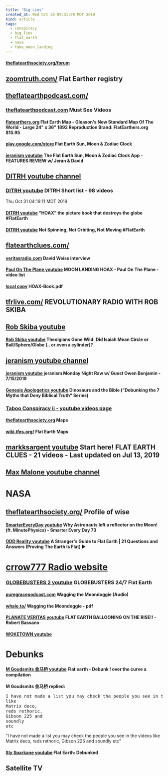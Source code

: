 ```yaml
---
title: "Big Lies"
created_at: Wed Oct 30 09:31:08 MDT 2019
kind: article
tags:
  - conspiracy
  - big_lies
  - flat_earth
  - nasa
  - fake_moon_landing
---
```


<h4>
  <a href="https://www.theflatearthsociety.org/forum" target="_blank">theflatearthsociety.org/forum</a>
</h4>

<h2>
  <a href="https://zoomtruth.com/Account/Login" target="_blank">zoomtruth.com/</a>
  Flat Earther registry
</h2>

<h2>
  <a href="https://www.theflatearthpodcast.com/" target="_blank">theflatearthpodcast.com/</a>
</h2>

<h3>
  <a href="https://www.theflatearthpodcast.com/must-see-videos/" target="_blank">theflatearthpodcast.com</a>
  Must See Videos
</h3>

<h4>
  <a href="https://flatearthers.org/FlatEarthers/flat-earth-map" target="_blank">flatearthers.org</a>
  Flat Earth Map - Gleason's New Standard Map Of The World - Large 24" x 36" 1892 Reproduction Brand: FlatEarthers.org $15.95
</h4>

<h4>
  <a href="https://play.google.com/store/apps/details?id=com.flatearthsun" target="_blank">play.google.com/store</a>
  Flat Earth Sun, Moon & Zodiac Clock
</h4>

<h4>
  <a href="https://www.youtube.com/watch?v=IZhitQfbpss" target="_blank">jeranism youtube</a>
  The Flat Earth Sun, Moon & Zodiac Clock App - FEATURES REVIEW w/ Jeran & David
</h4>

<h2>
  <a href="https://www.youtube.com/channel/UCz6s_ScG0PZThdwhKsUFSRw/featured" target="_blank">DITRH youtube channel</a>
</h2>

<h3>
  <a href="https://www.youtube.com/playlist?list=PLEzivhxtxgbv2hEBOrfkjHnRnpbH9hlXR" target="_blank">DITRH youtube</a>
  DITRH Short list - 98 videos
</h3>

Thu Oct 31 04:19:11 MDT 2019

<h4>
  <a href="https://www.youtube.com/watch?v=Wbt7I_oGBtI" target="_blank">DITRH youtube</a>
  "HOAX" the picture book that destroys the globe #FlatEarth
</h4>

<h4>
  <a href="https://www.youtube.com/watch?v=CgrdOu4Sl3g" target="_blank">DITRH youtube</a>
  Not Spinning, Not Orbiting, Not Moving #FlatEarth
</h4>

<h2>
  <a href="http://www.flatearthclues.com/" target="_blank">flatearthclues.com/</a>
</h2>

<h4>
  <a href="https://www.veritasradio.com/guests/2016/11nov/VS-161103-dweiss.php" target="_blank">veritasradio.com</a>
  David Weiss interview
</h4>

<h4>
  <a href="https://www.youtube.com/playlist?list=PLP6MVv6qg6qRK_HWNDSFMzaitzBv13tTH" target="_blank">Paul On The Plane youtube</a>
  MOON LANDING HOAX - Paul On The Plane - video list
</h4>

<h4>
<a href="/assets/pdf/HOAX-Book.pdf" target="_blank">local copy</a>
  HOAX-Book.pdf
</h4>

<h2>
  <a href="https://tfrlive.com/revolutionary-radio-with-rob-skiba-88480/" target="_blank">tfrlive.com/</a>
  REVOLUTIONARY RADIO WITH ROB SKIBA
</h2>

<h2>
  <a href="https://www.youtube.com/channel/UCoiIt_v1D-6z75LmrdIU2aw/featured" target="_blank">Rob Skiba youtube</a>
</h2>

<h4>
  <a href="https://www.youtube.com/watch?v=QbWpeS14FTM" target="_blank">Rob Skiba youtube</a>
  Theolgians Gone Wild: Did Isaiah Mean Circle or Ball/Sphere/Globe (.. or even a cylinder)?
</h4>

<h2>
  <a href="https://www.youtube.com/channel/UCS_FY5mR4g22L_E9t1D_ExQ" target="_blank">jeranism youtube channel</a>
</h2>

<h4>
  <a href="https://www.youtube.com/watch?v=4TUjjrO2zSs" target="_blank">jeranism youtube</a>
  jeranism Monday Night Raw w/ Guest Owen Benjamin - 7/15/2019
</h4>

<h4>
  <a href="https://www.youtube.com/watch?v=m3vQvgfwvbc" target="_blank">Genesis Apologetics youtube</a>
  Dinosaurs and the Bible ("Debunking the 7 Myths that Deny Biblical Truth" Series)
</h4>

<h3>
  <a href="https://www.youtube.com/channel/UCU-1R9qMNQcSupm6o1TfSTQ/videos" target="_blank">Taboo Conspiracy ii - youtube videos page</a>
</h3>

<h4>
  <a href="https://www.theflatearthsociety.org/home/index.php/featured/maps" target="_blank">theflatearthsociety.org</a>
  Maps
</h4>

<h4>
  <a href="https://wiki.tfes.org/Flat_Earth_Maps" target="_blank">wiki.tfes.org/</a>
  Flat Earth Maps
</h4>

<h2>
  <a href="https://www.youtube.com/playlist?list=PLltxIX4B8_URNUzDE2sXctnUAEXgEDDGn" target="_blank">markksargent youtube</a>
  Start here! FLAT EARTH CLUES - 21 videos - Last updated on Jul 13, 2019
</h2>

<h2>
  <a href="https://www.youtube.com/channel/UCAlgG8vuf46TbGj83_RwWPA" target="_blank">Max Malone youtube channel</a>
</h2>

<h1>NASA</h1>

<h2>
  <a href="https://www.theflatearthsociety.org/forum/index.php?action=profile;u=1459567" target="_blank">theflatearthsociety.org/</a>
  Profile of wise
</h2>

<h4>
  <a href="https://www.youtube.com/watch?v=dsRsap2_RAc" target="_blank">SmarterEveryDay youtube</a>
  Why Astronauts left a reflector on the Moon! (ft. MinutePhysics) - Smarter Every Day 73
</h4>

<h4>
  <a href="https://www.youtube.com/watch?v=k0xClWgidZU" target="_blank">ODD Reality youtube</a>
  A Stranger's Guide to Flat Earth | 21 Questions and Answers (Proving The Earth Is Flat) ▶️️
</h4>

<h1>
  <a href="https://www.crrow777radio.com/blog/" target="_blank">crrow777 Radio website</a>
</h1>

<h3>
  <a href="https://www.youtube.com/watch?v=ISJuDY4zKb0" target="_blank">GLOBEBUSTERS 2 youtube</a>
  GLOBEBUSTERS 24/7 Flat Earth
</h3>

<h4>
  <a href="https://puregracepodcast.com/misc-interest/wagging-the-moondoggie/" target="_blank">puregracepodcast.com</a>
  Wagging the Moondoggie (Audio)
</h4>

<h4>
  <a href="http://whale.to/c/Dave%20McGowan%20-%20Wagging%20The%20Moon%20Doggie.pdf" target="_blank">whale.to/</a>
  Wagging the Moondoggie - pdf
</h4>

<h4>
  <a href="https://www.youtube.com/watch?v=ucFJM8HVqtU" target="_blank">PLANATE VERITAS youtube</a>
  FLAT EARTH BALLOONING ON THE RISE!! - Robert Bassano
</h4>

<h4>
  <a href="https://www.youtube.com/channel/UCX4PJtUB-BfygNkDjJ-GSjQ/videos" target="_blank">WOKETOWN youtube</a>
</h4>

<h1>Debunks</h1>

<h4>
  <a href="https://www.youtube.com/watch?v=bUwrhZNVwlw" target="_blank">M Goudsmits 金马桥 youtube</a>
  Flat earth - Debunk ! over the curve a compilation
</h4>

<b>M Goudsmits 金马桥 replied:</b>

<pre>
I have not made a list you may check the people you see in the videos
like
Matrix deco,
reds rethoric,
Gibson 225 and
soundly
etc
</pre>

"I have not made a list you may check the people you see in the videos like Matrix deco, reds rethoric, Gibson 225 and soundly etc"

<h4>
  <a href="https://www.youtube.com/watch?v=V03eF0bcYno" target="_blank">Sly Sparkane youtube</a>
  Flat Earth: Debunked
</h4>

<h2>Satellite TV</h2>

<!--
html boilerplate fragments
<a href="" target="_blank"></a>
<a name=""></a>
<img src="" width="400px">
<ul>
  <li></li>
  <li><a href="" target="_blank"></a></li>
</ul>
<pre>
</pre>
<p style="margin-bottom: 2em;"></p>
<hr style="border: 0; height: 3px; background: #333; background-image: linear-gradient(to right, #ccc, #333, #ccc);">
<pre><code>
</code></pre>
<math xmlns='http://www.w3.org/1998/Math/MathML' display='block'>
</math>
:-->
